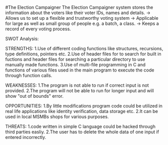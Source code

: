 #The Election Campaigner
The Election Campaigner system stores the information about the voters like their voter IDs, names and details. -> Allows us to set up a flexible and trustworthy voting system -> Applicable for large as well as small group of people e.g. a batch, a class. -> Keeps a record of every voting process.

SWOT Analysis:

STRENGTHS: 1.Use of different coding functions like structures, recursions, type definitions, pointers etc. 2.Use of header files for to search for built in fuctions and header files for searching a particular directory to use manually made functions. 3.Use of multi-file programming in C and functions of various files used in the main program to execute the code through function calls.

WEAKNESSES: 1.The program is not able to run if correct input is not provided. 2.The program will not be able to run for longer input and will show "out of bounds" error.

OPPORTUNITIES: 1.By little modifications program code could be utilized in real life applications like identity verification, data storage etc. 2.It can be used in local MSMBs shops for various purposes.

THREATS: 1.code written in simple C language could be hacked through third parties easliy. 2.The user has to delete the whole data of one input if entered incorrectly.
